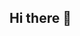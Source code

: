 ## Hi there 👋

<!--
**qorhvkqorhvk/qorhvkqorhvk** is a ✨ _special_ ✨ repository because its `README.md` (this file) appears on your GitHub profile.

Here are some ideas to get you started:my name is jimin

- 🔭 I’m currently working on ...
- 🌱 I’m currently learning ...
- 👯 I’m looking to collaborate on ...
- 🤔 I’m looking for help with ...
- 💬 Ask me about ...
- 📫 How to reach me: ...
- 😄 Pronouns: ...
- ⚡ Fun fact: ...
-->
